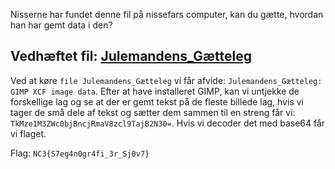 Nisserne har fundet denne fil på nissefars computer, kan du gætte, hvordan han har gemt data i den?

Vedhæftet fil: [Julemandens_Gætteleg](Julemandens_Gætteleg)
---

Ved at køre `file Julemandens_Gætteleg` vi får afvide: `Julemandens_Gætteleg: GIMP XCF image data`.
Efter at have installeret GIMP, kan vi untjekke de forskellige lag og se at der er gemt tekst på de fleste billede lag, hvis vi tager de små dele af tekst og sætter dem sammen til en streng får vi: `TkMze1M3ZWc0bjBncjRmaV8zcl9TajB2N30=`. Hvis vi decoder det med base64 får vi flaget.

Flag: `NC3{S7eg4n0gr4fi_3r_Sj0v7}`